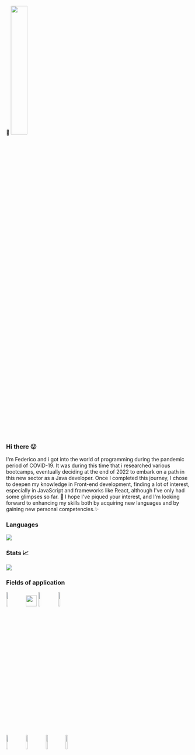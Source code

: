  👋
<img text-align="center" width="30%" src="https://github.com/Federico-Z96/Federico-Z96/assets/124045425/15a3b122-3032-4e03-9dcb-a45e28ab7ed8"  />

### Hi there 😜

I'm Federico and i got into the world of programming during the pandemic period of COVID-19. It was during this time that i researched various bootcamps, eventually deciding at the end of 2022 to embark on a path in this new sector as a Java developer. Once I completed this journey, I chose to deepen my knowledge in Front-end development, finding a lot of interest, especially in JavaScript and frameworks like React, although I've only had some glimpses so far. 🙏
I hope I've piqued your interest, and I'm looking forward to enhancing my skills both by acquiring new languages and by gaining new personal competencies.✨


### Languages
<img src="https://github-readme-stats.vercel.app/api/top-langs?username=Federico-Z96"/>


### Stats 📈
<img src="https://github-readme-stats.vercel.app/api?username=Federico-Z96&show_icons=true"/>  

### Fields of application
<code><img width="10%" src="https://www.vectorlogo.zone/logos/java/java-horizontal.svg"></code>
<code><img width="30px" src="https://upload.vectorlogo.zone/logos/javascript/images/806c2e30-cf85-4b36-81bb-037049603c34.svg"></code>
<code><img width="10%" src="https://www.vectorlogo.zone/logos/w3_html5/w3_html5-ar21.svg"></code>
<code><img width="10%" src="https://www.vectorlogo.zone/logos/npmjs/npmjs-ar21.svg"></code>
<br />
<code><img width="10%" src="https://www.vectorlogo.zone/logos/w3_css/w3_css-ar21.svg"></code>
<code><img width="10%" src="https://www.vectorlogo.zone/logos/reactjs/reactjs-ar21.svg"></code>
<code><img width="10%" src="https://www.vectorlogo.zone/logos/canva/canva-ar21.svg"></code>
<code><img width="10%" src="https://www.vectorlogo.zone/logos/sass-lang/sass-lang-ar21.svg"></code>
<!--
**Federico-Z96/Federico-Z96** is a ✨ _special_ ✨ repository because its `README.md` (this file) appears on your GitHub profile.

Here are some ideas to get you started:
- 🔭 I’m currently working on ...
- 🌱 I’m currently learning ...
- 👯 I’m looking to collaborate on ...
- 🤔 I’m looking for help with ...
- 💬 Ask me about ...
- 📫 How to reach me: ...
- 😄 Pronouns: ...
- ⚡ Fun fact: ...

-->
